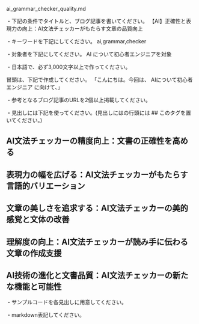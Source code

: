 ai_grammar_checker_quality.md

・下記の条件でタイトルと、ブログ記事を書いてください。
【AI】正確性と表現力の向上：AI文法チェッカーがもたらす文章の品質向上

・キーワードを下記にしてください。
ai,grammar,checker

・対象者を下記にしてください。
  AI について初心者エンジニアを対象


・日本語で、必ず3,000文字以上で作ってください。

冒頭は、下記で作成してください。
「こんにちは。今回は、
AIについて初心者エンジニア
に向けて、」

・参考となるブログ記事のURLを2個以上掲載してください。

・見出しには下記を使ってください。(見出しにはの行頭には ## このタグを置いてください。)
## AI文法チェッカーの精度向上：文書の正確性を高める
## 表現力の幅を広げる：AI文法チェッカーがもたらす言語的バリエーション
## 文章の美しさを追求する：AI文法チェッカーの美的感覚と文体の改善
## 理解度の向上：AI文法チェッカーが読み手に伝わる文章の作成支援
## AI技術の進化と文書品質：AI文法チェッカーの新たな機能と可能性

・サンプルコードを各見出しに用意してください。

・markdown表記してください。

